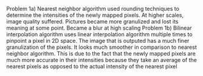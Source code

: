Problem 1a)
    Nearest neighbor algorithm used rounding techniques to determine the intensities of the newly mapped pixels. At higher scales, image quality suffered.
    Pictures became more granulized and lost its meaning at some point. Became a blur at high scaling
Problem 1b)
    Bilinear interpolation algorithm uses linear interpolation algorithm multiple times to pinpoint a pixel in 2D space. The image that is outputed has a
    much finer granulization of the pixels. It looks much smoother in comparison to nearest neighbor algorithm. This is due to the fact that the newly mapped
    pixels are much more accurate in their intensities because they take an average of the nearest pixels as opposed to the actual intensity of the nearest
    pixel
